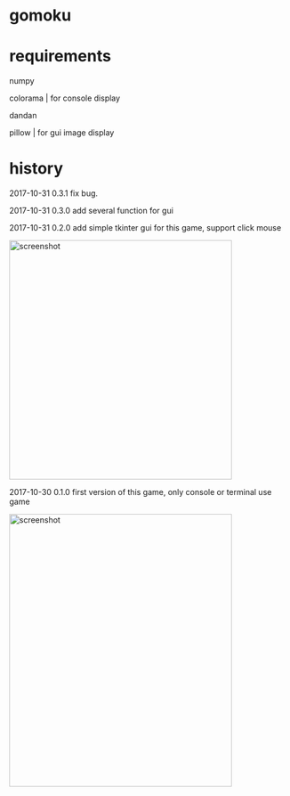 # gomoku

requirements
=============

numpy

colorama | for console display

dandan

pillow | for gui image display

history
=======

2017-10-31 0.3.1 fix bug.

2017-10-31 0.3.0 add several function  for gui

2017-10-31 0.2.0 add simple tkinter gui for this game, support click mouse

<img src="https://raw.githubusercontent.com/StevenKjp/gomoku/master/screenshot/screenshot2.jpg" width = "400" height = "430" alt="screenshot" align=center />

2017-10-30 0.1.0 first version of this game, only console or terminal use game

<img src="https://raw.githubusercontent.com/StevenKjp/gomoku/master/screenshot/screenshot.png" width = "400" height = "490" alt="screenshot" align=center />

